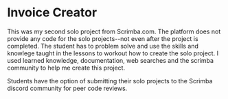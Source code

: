 # Invoice Creator

This was my second solo project from Scrimba.com. The platform does not provide any code for the solo projects--not even after the project is completed. The student has to problem solve and use the skills and knowlege taught in the lessons to workout how to create the solo project. I used learned knowledge, documentation, web searches and the scrimba community to help me create this project.

Students have the option of submitting their solo projects to the Scrimba discord community for peer code reviews.
